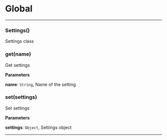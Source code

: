 # Global





* * *

### Settings() 

Settings class



### get(name) 

Get settings

**Parameters**

**name**: `String`, Name of the setting



### set(settings) 

Set settings

**Parameters**

**settings**: `Object`, Settings object




* * *










